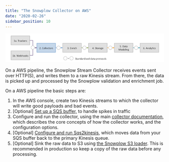 ```yaml
---
title: "The Snowplow Collector on AWS"
date: "2020-02-26"
sidebar_position: 10
---
```


![](images/snowplow-aws-pipeline-collector.png)

On a AWS pipeline, the Snowplow Stream Collector receives events sent over HTTP(S), and writes them to a raw Kinesis stream. From there, the data is picked up and processed by the Snowplow validation and enrichment job.

On a AWS pipeline the basic steps are:

1. In the AWS console, create two Kinesis streams to which the collector will write good payloads and bad events.
2. \[Optional\] [Set up a SQS buffer,](/docs/getting-started-on-snowplow-open-source/setup-snowplow-on-aws/setup-the-snowplow-collector/set-up-an-sqs-buffer/) to handle spikes in traffic
3. Configure and run the collector, using the main [collector documentation](/docs/pipeline-components-and-applications/stream-collector/), which describes the core concepts of how the collector works, and the configuration options.
4. \[Optional\] [Configure and run Sqs2kinesis](/docs/pipeline-components-and-applications/sqs2kinesis/), which moves data from your SQS buffer back to the primary Kinesis queue.
5. \[Optional\] Sink the raw data to S3 using [the Snowplow S3 loader](/docs/pipeline-components-and-applications/loaders-storage-targets/s3-loader/). This is recommended in production so keep a copy of the raw data before any processing.
